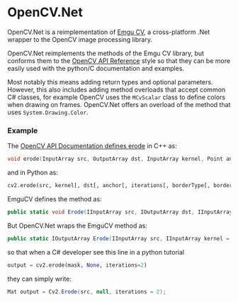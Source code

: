 ﻿# OpenCV.Net

OpenCV.Net is a reimplementation of [Emgu CV](https://github.com/emgucv/emgucv), a cross-platform .Net wrapper to the OpenCV image processing library.

OpenCV.Net reimplements the methods of the Emgu CV library, but conforms them to the [OpenCV API Reference](http://docs.opencv.org/2.4/modules/refman.html) 
style so that they can be more easily used with the python/C documentation and examples.

Most notably this means adding return types and optional parameters.
However, this also includes adding method overloads that accept common C# classes, for example
OpenCV uses the `MCvScalar` class to define colors when drawing on frames.
OpenCV.Net offers an overload of the method that uses `System.Drawing.Color`.



### Example
The [OpenCV API Documentation defines erode](http://docs.opencv.org/2.4/modules/imgproc/doc/filtering.html?highlight=erode#erode)
in C++ as:
```C++
void erode(InputArray src, OutputArray dst, InputArray kernel, Point anchor=Point(-1,-1), int iterations=1, int borderType=BORDER_CONSTANT, const Scalar& borderValue=morphologyDefaultBorderValue() )
```
and in Python as:
```Python
cv2.erode(src, kernel[, dst[, anchor[, iterations[, borderType[, borderValue]]]]]) → dst
```


EmguCV defines the method as:
```C#
public static void Erode(IInputArray src, IOutputArray dst, IInputArray element, Point anchor, int iterations, CvEnum.BorderType borderType, MCvScalar borderValue)
```

But OpenCV.Net wraps the EmguCV method as:
```C#
public static IOutputArray Erode(IInputArray src, IInputArray kernel = null, Point? anchor = null, int iterations = 1, Emgu.CV.CvEnum.BorderType borderType = BorderType.Constant, MCvScalar? borderValue = null)
```

so that when a C# developer see this line in a python tutorial
```Python
output = cv2.erode(mask, None, iterations=2)
```
they can simply write:
```C#
Mat output = Cv2.Erode(src, null, iterations = 2);
```